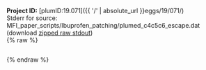 **Project ID:** [plumID:19.071]({{ '/' | absolute_url }}eggs/19/071/)  
Stderr for source:  MFI_paper_scripts/Ibuprofen_patching/plumed_c4c5c6_escape.dat   
(download [zipped raw stdout](plumed_c4c5c6_escape.dat.plumed_master.stdout.txt.zip))  
{% raw %}
<pre>
</pre>
{% endraw %}
